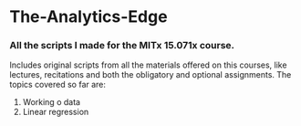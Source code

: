 # The-Analytics-Edge


### All the scripts I made for the MITx 15.071x course.

Includes original scripts from all the materials offered on this courses, like lectures, recitations and both the obligatory and optional assignments.
The topics covered so far are:
  1. Working o data
  2. Linear regression
